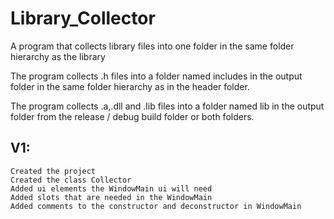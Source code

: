 # Library_Collector
A program that collects library files into one folder in the same folder hierarchy as the library

The program collects .h files into a folder named includes in the output folder in the same folder hierarchy as in the header folder.

The program collects .a,.dll and .lib files into a folder named lib in the output folder from the release / debug build folder or both folders. 

## V1:
```
Created the project
Created the class Collector
Added ui elements the WindowMain ui will need
Added slots that are needed in the WindowMain
Added comments to the constructor and deconstructor in WindowMain
```
